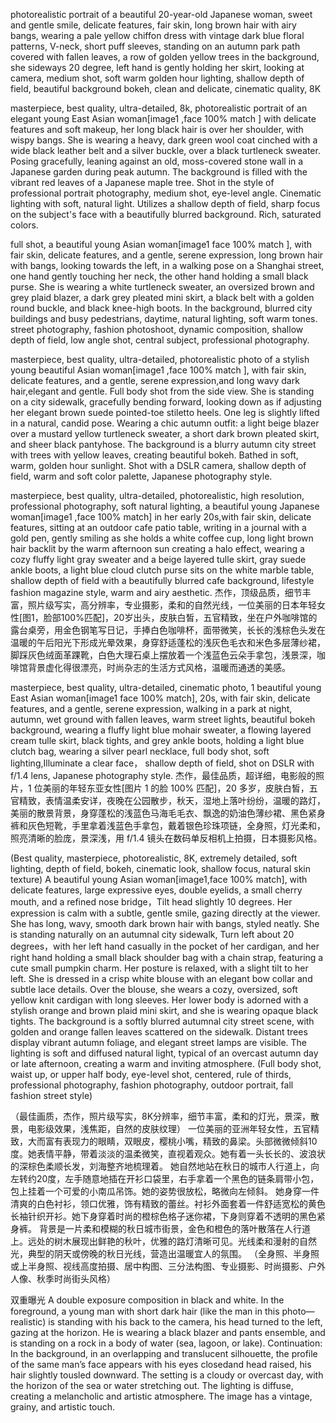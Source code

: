 photorealistic portrait of a beautiful 20-year-old Japanese woman, sweet and gentle smile, delicate features, fair skin, long brown hair with airy bangs, wearing a pale yellow chiffon dress with vintage dark blue floral patterns, V-neck, short puff sleeves, standing on an autumn park path covered with fallen leaves, a row of golden yellow trees in the background, she sideways 20 degree,  left hand is gently holding her skirt, looking at camera, medium shot, soft warm golden hour lighting, shallow depth of field, beautiful background bokeh, clean and delicate, cinematic quality, 8K


masterpiece, best quality, ultra-detailed, 8k, photorealistic portrait of an elegant young East Asian woman[image1 ,face 100% match ] with delicate features and soft makeup, her long black hair is over her shoulder, with wispy bangs.
She is wearing a heavy, dark green wool coat cinched with a wide black leather belt and a silver buckle, over a black turtleneck sweater.
Posing gracefully, leaning against an old, moss-covered stone wall in a Japanese garden during peak autumn. The background is filled with the vibrant red leaves of a Japanese maple tree.
Shot in the style of professional portrait photography, medium shot, eye-level angle. Cinematic lighting with soft, natural light. Utilizes a shallow depth of field, sharp focus on the subject's face with a beautifully blurred background. Rich, saturated colors.


full shot, a beautiful young Asian woman[image1 face 100% match ], with fair skin, delicate features, and a gentle, serene expression, long brown hair with bangs, looking towards the left, in a walking pose on a Shanghai street, one hand gently touching her neck, the other hand holding a small black purse. She is wearing a white turtleneck sweater, an oversized brown and grey plaid blazer, a dark grey pleated mini skirt, a black belt with a golden round buckle, and black knee-high boots. In the background, blurred city buildings and busy pedestrians, daytime, natural lighting, soft warm tones. street photography, fashion photoshoot, dynamic composition, shallow depth of field, low angle shot, central subject, professional photography.


masterpiece, best quality, ultra-detailed, photorealistic photo of a stylish young beautiful Asian woman[image1 ,face 100% match ], with fair skin, delicate features, and a gentle, serene expression,and long wavy dark hair,elegant and gentle.
Full body shot from the side view.
She is standing on a city sidewalk, gracefully bending forward, looking down as if adjusting her elegant brown suede pointed-toe stiletto heels. One leg is slightly lifted in a natural, candid pose.
Wearing a chic autumn outfit: a light beige blazer over a mustard yellow turtleneck sweater, a short dark brown pleated skirt, and sheer black pantyhose.
The background is a blurry autumn city street with trees with yellow leaves, creating beautiful bokeh.
Bathed in soft, warm, golden hour sunlight.
Shot with a DSLR camera, shallow depth of field, warm and soft color palette, Japanese photography style.


masterpiece, best quality, ultra-detailed, photorealistic, high resolution, professional photography, soft natural lighting, a beautiful young Japanese woman[image1 ,face 100% match] in her early 20s,with fair skin, delicate features, sitting at an outdoor cafe patio table, writing in a journal with a gold pen, gently smiling as she holds a white coffee cup,  long light brown hair backlit by the warm afternoon sun creating a halo effect, wearing a cozy fluffy light gray sweater and a beige layered tulle skirt, gray suede ankle boots, a light blue cloud clutch purse sits on the white marble table, shallow depth of field with a beautifully blurred cafe background, lifestyle fashion magazine style, warm and airy aesthetic.
杰作，顶级品质，细节丰富，照片级写实，高分辨率，专业摄影，柔和的自然光线，一位美丽的日本年轻女性[图1，脸部100%匹配]，20岁出头，皮肤白皙，五官精致，坐在户外咖啡馆的露台桌旁，用金色钢笔写日记，手捧白色咖啡杯，面带微笑，长长的浅棕色头发在温暖的午后阳光下形成光晕效果，身穿舒适蓬松的浅灰色毛衣和米色多层薄纱裙，脚踩灰色绒面革踝靴，白色大理石桌上摆放着一个浅蓝色云朵手拿包，浅景深，咖啡馆背景虚化得很漂亮，时尚杂志的生活方式风格，温暖而通透的美感。




masterpiece, best quality, ultra-detailed, cinematic photo, 1 beautiful young East Asian woman[image1 face 100% match], 20s,  with fair skin, delicate features, and a gentle, serene expression, walking in a park at night, autumn, wet ground with fallen leaves, warm street lights, beautiful bokeh background, wearing a fluffy light blue mohair sweater, a flowing layered cream tulle skirt, black tights, and grey ankle boots, holding a light blue clutch bag, wearing a silver pearl necklace, full body shot, soft lighting,Illuminate a clear face， shallow depth of field, shot on DSLR with f/1.4 lens, Japanese photography style.
杰作，最佳品质，超详细，电影般的照片，1 位美丽的年轻东亚女性[图片 1 的脸 100% 匹配]，20 多岁，皮肤白皙，五官精致，表情温柔安详，夜晚在公园散步，秋天，湿地上落叶纷纷，温暖的路灯，美丽的散景背景，身穿蓬松的浅蓝色马海毛毛衣、飘逸的奶油色薄纱裙、黑色紧身裤和灰色短靴，手里拿着浅蓝色手拿包，戴着银色珍珠项链，全身照，灯光柔和，照亮清晰的脸庞，景深浅，用 f/1.4 镜头在数码单反相机上拍摄，日本摄影风格。


(Best quality, masterpiece, photorealistic, 8K, extremely detailed, soft lighting, depth of field, bokeh, cinematic look, shallow focus, natural skin texture)
A beautiful young Asian woman[image1,face 100% match], with delicate features, large expressive eyes, double eyelids, a small cherry mouth, and a refined nose bridge，Tilt  head slightly 10 degrees. Her expression is calm with a subtle, gentle smile, gazing directly at the viewer. She has long, wavy, smooth dark brown hair with bangs, styled neatly.
She is standing naturally on an autumnal city sidewalk, Turn left about 20 degrees，with her left hand casually in the pocket of her cardigan, and her right hand holding a small black shoulder bag with a chain strap, featuring a cute small pumpkin charm. Her posture is relaxed, with a slight tilt to her left.
She is dressed in a crisp white blouse with an elegant bow collar and subtle lace details. Over the blouse, she wears a cozy, oversized, soft yellow knit cardigan with long sleeves. Her lower body is adorned with a stylish orange and brown plaid mini skirt, and she is wearing opaque black tights.
The background is a softly blurred autumnal city street scene, with golden and orange fallen leaves scattered on the sidewalk. Distant trees display vibrant autumn foliage, and elegant street lamps are visible. The lighting is soft and diffused natural light, typical of an overcast autumn day or late afternoon, creating a warm and inviting atmosphere.
(Full body shot, waist up, or upper half body, eye-level shot, centered, rule of thirds, professional photography, fashion photography, outdoor portrait, fall fashion street style)


（最佳画质，杰作，照片级写实，8K分辨率，细节丰富，柔和的灯光，景深，散景，电影级效果，浅焦距，自然的皮肤纹理）
一位美丽的亚洲年轻女性，五官精致，大而富有表现力的眼睛，双眼皮，樱桃小嘴，精致的鼻梁。头部微微倾斜10度。她表情平静，带着淡淡的温柔微笑，直视着观众。她有着一头长长的、波浪状的深棕色柔顺长发，刘海整齐地梳理着。
她自然地站在秋日的城市人行道上，向左转约20度，左手随意地插在开衫口袋里，右手拿着一个黑色的链条肩带小包，包上挂着一个可爱的小南瓜吊饰。她的姿势很放松，略微向左倾斜。
她身穿一件清爽的白色衬衫，领口优雅，饰有精致的蕾丝。衬衫外面套着一件舒适宽松的黄色长袖针织开衫。她下身穿着时尚的橙棕色格子迷你裙，下身则穿着不透明的黑色紧身裤。
背景是一片柔和模糊的秋日城市街景，金色和橙色的落叶散落在人行道上。远处的树木展现出鲜艳的秋叶，优雅的路灯清晰可见。光线柔和漫射的自然光，典型的阴天或傍晚的秋日光线，营造出温暖宜人的氛围。
（全身照、半身照或上半身照、视线高度拍摄、居中构图、三分法构图、专业摄影、时尚摄影、户外人像、秋季时尚街头风格）

双重曝光
A double exposure composition in black and white. In the foreground, a young man with short dark hair (like the man in this photo—realistic) is standing with his back to the camera, his head turned to the left, gazing at the horizon. He is wearing a black blazer and pants ensemble, and is standing on a rock in a body of water (sea, lagoon, or lake). Continuation: In the background, in an overlapping and translucent silhouette, the profile of the same man’s face appears with his eyes closedand head raised, his hair slightly tousled downward. The setting is a cloudy or overcast day, with the horizon of the sea or water stretching out. The lighting is diffuse, creating a melancholic and artistic atmosphere. The image has a vintage, grainy, and artistic touch.
